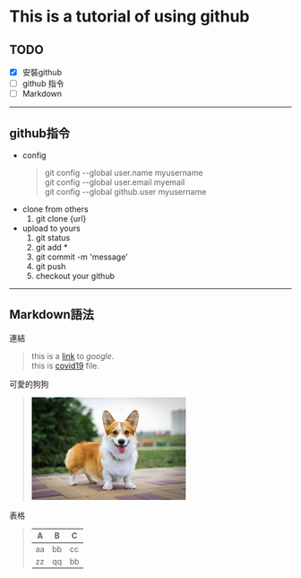 # This is a tutorial of using github

## TODO
- [x] 安裝github
- [ ] github 指令
- [ ] Markdown

---
## github指令
- config
    >git config --global user.name myusername   
    >git config --global user.email myemail  
    >git config --global github.user myusername  
- clone from others
    1. git clone {url}
- upload to yours
    1. git status
    2. git add *
    3. git commit -m 'message'
    4. git push
    5. checkout your github

---
## Markdown語法
連結
>this is a [link](https://www.google.com/) to *google*.  
>this is [covid19](covid19.csv) file.

可愛的狗狗
>![dog](pic/corgi.jpeg)

表格
>|A|B|C|
>|---|---|---|
>|aa|bb|cc|
>|zz|qq|bb|